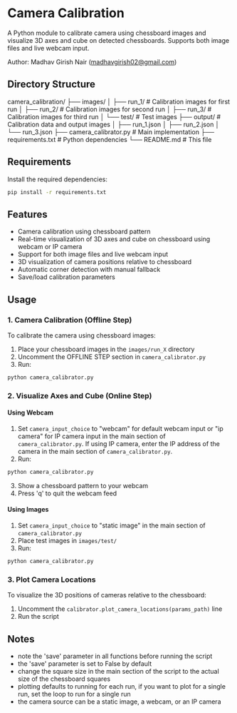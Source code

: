# Camera Calibration

A Python module to calibrate camera using chessboard images and visualize 3D axes and cube on detected chessboards. Supports both image files and live webcam input.

Author: Madhav Girish Nair ([madhavgirish02@gmail.com](mailto:madhavgirish02@gmail.com))

## Directory Structure

camera_calibration/
├── images/
│ ├── run_1/ # Calibration images for first run
│ ├── run_2/ # Calibration images for second run
│ ├── run_3/ # Calibration images for third run
│ └── test/ # Test images
├── output/ # Calibration data and output images
│ ├── run_1.json
│ ├── run_2.json
│ └── run_3.json
├── camera_calibrator.py # Main implementation
├── requirements.txt # Python dependencies
└── README.md # This file

## Requirements

Install the required dependencies:

```bash
pip install -r requirements.txt
```

## Features

- Camera calibration using chessboard pattern
- Real-time visualization of 3D axes and cube on chessboard using webcam or IP camera
- Support for both image files and live webcam input
- 3D visualization of camera positions relative to chessboard
- Automatic corner detection with manual fallback
- Save/load calibration parameters

## Usage

### 1. Camera Calibration (Offline Step)

To calibrate the camera using chessboard images:

1. Place your chessboard images in the `images/run_X` directory
2. Uncomment the OFFLINE STEP section in `camera_calibrator.py`
3. Run:

```bash
python camera_calibrator.py
```

### 2. Visualize Axes and Cube (Online Step)

#### Using Webcam

1. Set `camera_input_choice` to "webcam" for default webcam input or "ip camera" for IP camera input in the main section of `camera_calibrator.py`. If using IP camera, enter the IP address of the camera in the main section of `camera_calibrator.py`.
2. Run:

```bash
python camera_calibrator.py
```

3. Show a chessboard pattern to your webcam
4. Press 'q' to quit the webcam feed

#### Using Images

1. Set `camera_input_choice` to "static image" in the main section of `camera_calibrator.py`
2. Place test images in `images/test/`
3. Run:

```bash
python camera_calibrator.py
```

### 3. Plot Camera Locations

To visualize the 3D positions of cameras relative to the chessboard:

1. Uncomment the `calibrator.plot_camera_locations(params_path)` line
2. Run the script

## Notes

- note the 'save' parameter in all functions before running the script
- the 'save' parameter is set to False by default
- change the square size in the main section of the script to the actual size of the chessboard squares
- plotting defaults to running for each run, if you want to plot for a single run, set the loop to run for a single run
- the camera source can be a static image, a webcam, or an IP camera
